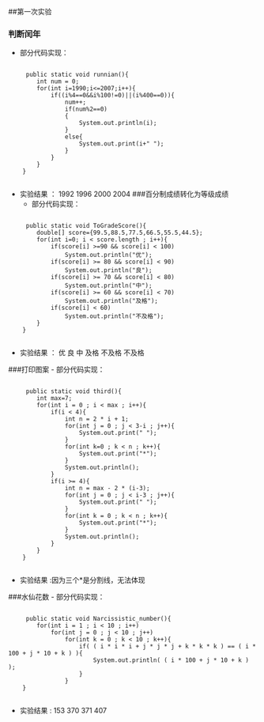 ﻿##第一次实验
### 判断闰年
 - 部分代码实现：
 <pre><code>
	 public static void runnian(){
		int num = 0;
		for(int i=1990;i<=2007;i++){
			if((i%4==0&&i%100!=0)||(i%400==0)){
				num++;
				if(num%2==0)
				{
					System.out.println(i);
				}
				else{
					System.out.print(i+" ");
				}
			}
		}
	}
	</pre></code>
 - 实验结果	：
1992 1996
2000 2004
###百分制成绩转化为等级成绩
	- 部分代码实现：
 <pre><code>
	 public static void ToGradeScore(){
		double[] score={99.5,88.5,77.5,66.5,55.5,44.5};
		for(int i=0; i < score.length ; i++){
			if(score[i] >=90 && score[i] < 100)
				System.out.println("优");
			if(score[i] >= 80 && score[i] < 90)
				System.out.println("良");
			if(score[i] >= 70 && score[i] < 80)
				System.out.println("中");
			if(score[i] >= 60 && score[i] < 70)
				System.out.println("及格");
			if(score[i] < 60)
				System.out.println("不及格");
		}	
	}
	</pre></code>
 - 实验结果	：
 优
良
中
及格
不及格
不及格

###打印图案
	- 部分代码实现：
 <pre><code>
	 public static void third(){
		int max=7;
		for(int i = 0 ; i < max ; i++){
			if(i < 4){
				int n = 2 * i + 1;
				for(int j = 0 ; j < 3-i ; j++){
					System.out.print(" ");
				}
				for(int k=0 ; k < n ; k++){
					System.out.print("*");
				}
				System.out.println();
			}
			if(i >= 4){
				int n = max - 2 * (i-3);
				for(int j = 0 ; j < i-3 ; j++){
					System.out.print(" ");
				}
				for(int k = 0 ; k < n ; k++){
					System.out.print("*");
				}
				System.out.println();
			}		
		}
	}
	</pre></code>
 - 实验结果	:因为三个*是分割线，无法体现
 

###水仙花数
	- 部分代码实现：
 <pre><code>
	 public static void Narcissistic_number(){
		for(int i = 1 ; i < 10 ; i++)
			for(int j = 0 ; j < 10 ; j++)
				for(int k = 0 ; k < 10 ; k++){
					if( ( i * i * i + j * j * j + k * k * k ) == ( i * 100 + j * 10 + k ) ){
						System.out.println( ( i * 100 + j * 10 + k ) );
					}
				}
	}
	</pre></code>
 - 实验结果	:
153
370
371
407
